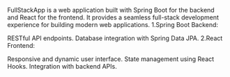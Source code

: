 FullStackApp is a web application built with Spring Boot for the backend and React for the frontend. It provides a seamless full-stack development experience for building modern web applications.
1.Spring Boot Backend:

RESTful API endpoints.
Database integration with Spring Data JPA.
2.React Frontend:

Responsive and dynamic user interface.
State management using React Hooks.
Integration with backend APIs.
